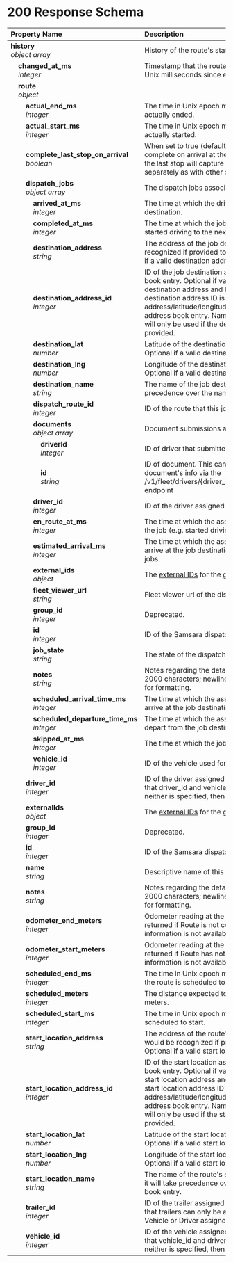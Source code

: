 # 200 Response Schema
| Property Name | Description |
| :------------ | :---------- |
| **history**<br/>_object array_ | History of the route's state changes. |
| **&nbsp;&nbsp;&nbsp;&nbsp;changed_at_ms**<br/>_&nbsp;&nbsp;&nbsp;&nbsp;integer_ | Timestamp that the route was updated, represented as Unix milliseconds since epoch. |
| **&nbsp;&nbsp;&nbsp;&nbsp;route**<br/>_&nbsp;&nbsp;&nbsp;&nbsp;object_ |  |
| **&nbsp;&nbsp;&nbsp;&nbsp;&nbsp;&nbsp;&nbsp;&nbsp;actual_end_ms**<br/>_&nbsp;&nbsp;&nbsp;&nbsp;&nbsp;&nbsp;&nbsp;&nbsp;integer_ | The time in Unix epoch milliseconds that the route actually ended. |
| **&nbsp;&nbsp;&nbsp;&nbsp;&nbsp;&nbsp;&nbsp;&nbsp;actual_start_ms**<br/>_&nbsp;&nbsp;&nbsp;&nbsp;&nbsp;&nbsp;&nbsp;&nbsp;integer_ | The time in Unix epoch milliseconds that the route actually started. |
| **&nbsp;&nbsp;&nbsp;&nbsp;&nbsp;&nbsp;&nbsp;&nbsp;complete_last_stop_on_arrival**<br/>_&nbsp;&nbsp;&nbsp;&nbsp;&nbsp;&nbsp;&nbsp;&nbsp;boolean_ | When set to true (default), this causes the Route to complete on arrival at the final stop. When set to false, the last stop will capture arrival and departure separately as with other stops. |
| **&nbsp;&nbsp;&nbsp;&nbsp;&nbsp;&nbsp;&nbsp;&nbsp;dispatch_jobs**<br/>_&nbsp;&nbsp;&nbsp;&nbsp;&nbsp;&nbsp;&nbsp;&nbsp;object array_ | The dispatch jobs associated with this route. |
| **&nbsp;&nbsp;&nbsp;&nbsp;&nbsp;&nbsp;&nbsp;&nbsp;&nbsp;&nbsp;&nbsp;&nbsp;arrived_at_ms**<br/>_&nbsp;&nbsp;&nbsp;&nbsp;&nbsp;&nbsp;&nbsp;&nbsp;&nbsp;&nbsp;&nbsp;&nbsp;integer_ | The time at which the driver arrived at the job destination. |
| **&nbsp;&nbsp;&nbsp;&nbsp;&nbsp;&nbsp;&nbsp;&nbsp;&nbsp;&nbsp;&nbsp;&nbsp;completed_at_ms**<br/>_&nbsp;&nbsp;&nbsp;&nbsp;&nbsp;&nbsp;&nbsp;&nbsp;&nbsp;&nbsp;&nbsp;&nbsp;integer_ | The time at which the job was marked complete (e.g. started driving to the next destination). |
| **&nbsp;&nbsp;&nbsp;&nbsp;&nbsp;&nbsp;&nbsp;&nbsp;&nbsp;&nbsp;&nbsp;&nbsp;destination_address**<br/>_&nbsp;&nbsp;&nbsp;&nbsp;&nbsp;&nbsp;&nbsp;&nbsp;&nbsp;&nbsp;&nbsp;&nbsp;string_ | The address of the job destination, as it would be recognized if provided to maps.google.com. Optional if a valid destination address ID is provided. |
| **&nbsp;&nbsp;&nbsp;&nbsp;&nbsp;&nbsp;&nbsp;&nbsp;&nbsp;&nbsp;&nbsp;&nbsp;destination_address_id**<br/>_&nbsp;&nbsp;&nbsp;&nbsp;&nbsp;&nbsp;&nbsp;&nbsp;&nbsp;&nbsp;&nbsp;&nbsp;integer_ | ID of the job destination associated with an address book entry. Optional if valid values are provided for destination address and latitude/longitude. If a valid destination address ID is provided, address/latitude/longitude will be used from the address book entry. Name of the address book entry will only be used if the destination name is not provided. |
| **&nbsp;&nbsp;&nbsp;&nbsp;&nbsp;&nbsp;&nbsp;&nbsp;&nbsp;&nbsp;&nbsp;&nbsp;destination_lat**<br/>_&nbsp;&nbsp;&nbsp;&nbsp;&nbsp;&nbsp;&nbsp;&nbsp;&nbsp;&nbsp;&nbsp;&nbsp;number_ | Latitude of the destination in decimal degrees. Optional if a valid destination address ID is provided. |
| **&nbsp;&nbsp;&nbsp;&nbsp;&nbsp;&nbsp;&nbsp;&nbsp;&nbsp;&nbsp;&nbsp;&nbsp;destination_lng**<br/>_&nbsp;&nbsp;&nbsp;&nbsp;&nbsp;&nbsp;&nbsp;&nbsp;&nbsp;&nbsp;&nbsp;&nbsp;number_ | Longitude of the destination in decimal degrees. Optional if a valid destination address ID is provided. |
| **&nbsp;&nbsp;&nbsp;&nbsp;&nbsp;&nbsp;&nbsp;&nbsp;&nbsp;&nbsp;&nbsp;&nbsp;destination_name**<br/>_&nbsp;&nbsp;&nbsp;&nbsp;&nbsp;&nbsp;&nbsp;&nbsp;&nbsp;&nbsp;&nbsp;&nbsp;string_ | The name of the job destination. If provided, it will take precedence over the name of the address book entry. |
| **&nbsp;&nbsp;&nbsp;&nbsp;&nbsp;&nbsp;&nbsp;&nbsp;&nbsp;&nbsp;&nbsp;&nbsp;dispatch_route_id**<br/>_&nbsp;&nbsp;&nbsp;&nbsp;&nbsp;&nbsp;&nbsp;&nbsp;&nbsp;&nbsp;&nbsp;&nbsp;integer_ | ID of the route that this job belongs to. |
| **&nbsp;&nbsp;&nbsp;&nbsp;&nbsp;&nbsp;&nbsp;&nbsp;&nbsp;&nbsp;&nbsp;&nbsp;documents**<br/>_&nbsp;&nbsp;&nbsp;&nbsp;&nbsp;&nbsp;&nbsp;&nbsp;&nbsp;&nbsp;&nbsp;&nbsp;object array_ | Document submissions associated with this job. |
| **&nbsp;&nbsp;&nbsp;&nbsp;&nbsp;&nbsp;&nbsp;&nbsp;&nbsp;&nbsp;&nbsp;&nbsp;&nbsp;&nbsp;&nbsp;&nbsp;driverId**<br/>_&nbsp;&nbsp;&nbsp;&nbsp;&nbsp;&nbsp;&nbsp;&nbsp;&nbsp;&nbsp;&nbsp;&nbsp;&nbsp;&nbsp;&nbsp;&nbsp;integer_ | ID of driver that submitted the document. |
| **&nbsp;&nbsp;&nbsp;&nbsp;&nbsp;&nbsp;&nbsp;&nbsp;&nbsp;&nbsp;&nbsp;&nbsp;&nbsp;&nbsp;&nbsp;&nbsp;id**<br/>_&nbsp;&nbsp;&nbsp;&nbsp;&nbsp;&nbsp;&nbsp;&nbsp;&nbsp;&nbsp;&nbsp;&nbsp;&nbsp;&nbsp;&nbsp;&nbsp;string_ | ID of document. This can be used to query for the document's info via the /v1/fleet/drivers/{driver_id}/documents/{document_id} endpoint |
| **&nbsp;&nbsp;&nbsp;&nbsp;&nbsp;&nbsp;&nbsp;&nbsp;&nbsp;&nbsp;&nbsp;&nbsp;driver_id**<br/>_&nbsp;&nbsp;&nbsp;&nbsp;&nbsp;&nbsp;&nbsp;&nbsp;&nbsp;&nbsp;&nbsp;&nbsp;integer_ | ID of the driver assigned to the dispatch job. |
| **&nbsp;&nbsp;&nbsp;&nbsp;&nbsp;&nbsp;&nbsp;&nbsp;&nbsp;&nbsp;&nbsp;&nbsp;en_route_at_ms**<br/>_&nbsp;&nbsp;&nbsp;&nbsp;&nbsp;&nbsp;&nbsp;&nbsp;&nbsp;&nbsp;&nbsp;&nbsp;integer_ | The time at which the assigned driver started fulfilling the job (e.g. started driving to the destination). |
| **&nbsp;&nbsp;&nbsp;&nbsp;&nbsp;&nbsp;&nbsp;&nbsp;&nbsp;&nbsp;&nbsp;&nbsp;estimated_arrival_ms**<br/>_&nbsp;&nbsp;&nbsp;&nbsp;&nbsp;&nbsp;&nbsp;&nbsp;&nbsp;&nbsp;&nbsp;&nbsp;integer_ | The time at which the assigned driver is estimated to arrive at the job destination. Only valid for en-route jobs. |
| **&nbsp;&nbsp;&nbsp;&nbsp;&nbsp;&nbsp;&nbsp;&nbsp;&nbsp;&nbsp;&nbsp;&nbsp;external_ids**<br/>_&nbsp;&nbsp;&nbsp;&nbsp;&nbsp;&nbsp;&nbsp;&nbsp;&nbsp;&nbsp;&nbsp;&nbsp;object_ | The [external IDs](https://developers.samsara.com/docs/external-ids) for the given object. |
| **&nbsp;&nbsp;&nbsp;&nbsp;&nbsp;&nbsp;&nbsp;&nbsp;&nbsp;&nbsp;&nbsp;&nbsp;fleet_viewer_url**<br/>_&nbsp;&nbsp;&nbsp;&nbsp;&nbsp;&nbsp;&nbsp;&nbsp;&nbsp;&nbsp;&nbsp;&nbsp;string_ | Fleet viewer url of the dispatch job. |
| **&nbsp;&nbsp;&nbsp;&nbsp;&nbsp;&nbsp;&nbsp;&nbsp;&nbsp;&nbsp;&nbsp;&nbsp;group_id**<br/>_&nbsp;&nbsp;&nbsp;&nbsp;&nbsp;&nbsp;&nbsp;&nbsp;&nbsp;&nbsp;&nbsp;&nbsp;integer_ | Deprecated. |
| **&nbsp;&nbsp;&nbsp;&nbsp;&nbsp;&nbsp;&nbsp;&nbsp;&nbsp;&nbsp;&nbsp;&nbsp;id**<br/>_&nbsp;&nbsp;&nbsp;&nbsp;&nbsp;&nbsp;&nbsp;&nbsp;&nbsp;&nbsp;&nbsp;&nbsp;integer_ | ID of the Samsara dispatch job. |
| **&nbsp;&nbsp;&nbsp;&nbsp;&nbsp;&nbsp;&nbsp;&nbsp;&nbsp;&nbsp;&nbsp;&nbsp;job_state**<br/>_&nbsp;&nbsp;&nbsp;&nbsp;&nbsp;&nbsp;&nbsp;&nbsp;&nbsp;&nbsp;&nbsp;&nbsp;string_ | The state of the dispatch job. |
| **&nbsp;&nbsp;&nbsp;&nbsp;&nbsp;&nbsp;&nbsp;&nbsp;&nbsp;&nbsp;&nbsp;&nbsp;notes**<br/>_&nbsp;&nbsp;&nbsp;&nbsp;&nbsp;&nbsp;&nbsp;&nbsp;&nbsp;&nbsp;&nbsp;&nbsp;string_ | Notes regarding the details of this job, maximum of 2000 characters; newline characters ('\n')can be used for formatting. |
| **&nbsp;&nbsp;&nbsp;&nbsp;&nbsp;&nbsp;&nbsp;&nbsp;&nbsp;&nbsp;&nbsp;&nbsp;scheduled_arrival_time_ms**<br/>_&nbsp;&nbsp;&nbsp;&nbsp;&nbsp;&nbsp;&nbsp;&nbsp;&nbsp;&nbsp;&nbsp;&nbsp;integer_ | The time at which the assigned driver is scheduled to arrive at the job destination. |
| **&nbsp;&nbsp;&nbsp;&nbsp;&nbsp;&nbsp;&nbsp;&nbsp;&nbsp;&nbsp;&nbsp;&nbsp;scheduled_departure_time_ms**<br/>_&nbsp;&nbsp;&nbsp;&nbsp;&nbsp;&nbsp;&nbsp;&nbsp;&nbsp;&nbsp;&nbsp;&nbsp;integer_ | The time at which the assigned driver is scheduled to depart from the job destination. |
| **&nbsp;&nbsp;&nbsp;&nbsp;&nbsp;&nbsp;&nbsp;&nbsp;&nbsp;&nbsp;&nbsp;&nbsp;skipped_at_ms**<br/>_&nbsp;&nbsp;&nbsp;&nbsp;&nbsp;&nbsp;&nbsp;&nbsp;&nbsp;&nbsp;&nbsp;&nbsp;integer_ | The time at which the job was marked skipped. |
| **&nbsp;&nbsp;&nbsp;&nbsp;&nbsp;&nbsp;&nbsp;&nbsp;&nbsp;&nbsp;&nbsp;&nbsp;vehicle_id**<br/>_&nbsp;&nbsp;&nbsp;&nbsp;&nbsp;&nbsp;&nbsp;&nbsp;&nbsp;&nbsp;&nbsp;&nbsp;integer_ | ID of the vehicle used for the dispatch job. |
| **&nbsp;&nbsp;&nbsp;&nbsp;&nbsp;&nbsp;&nbsp;&nbsp;driver_id**<br/>_&nbsp;&nbsp;&nbsp;&nbsp;&nbsp;&nbsp;&nbsp;&nbsp;integer_ | ID of the driver assigned to the dispatch route. Note that driver_id and vehicle_id are mutually exclusive. If neither is specified, then the route is unassigned. |
| **&nbsp;&nbsp;&nbsp;&nbsp;&nbsp;&nbsp;&nbsp;&nbsp;externalIds**<br/>_&nbsp;&nbsp;&nbsp;&nbsp;&nbsp;&nbsp;&nbsp;&nbsp;object_ | The [external IDs](https://developers.samsara.com/docs/external-ids) for the given object. |
| **&nbsp;&nbsp;&nbsp;&nbsp;&nbsp;&nbsp;&nbsp;&nbsp;group_id**<br/>_&nbsp;&nbsp;&nbsp;&nbsp;&nbsp;&nbsp;&nbsp;&nbsp;integer_ | Deprecated. |
| **&nbsp;&nbsp;&nbsp;&nbsp;&nbsp;&nbsp;&nbsp;&nbsp;id**<br/>_&nbsp;&nbsp;&nbsp;&nbsp;&nbsp;&nbsp;&nbsp;&nbsp;integer_ | ID of the Samsara dispatch route. |
| **&nbsp;&nbsp;&nbsp;&nbsp;&nbsp;&nbsp;&nbsp;&nbsp;name**<br/>_&nbsp;&nbsp;&nbsp;&nbsp;&nbsp;&nbsp;&nbsp;&nbsp;string_ | Descriptive name of this route. |
| **&nbsp;&nbsp;&nbsp;&nbsp;&nbsp;&nbsp;&nbsp;&nbsp;notes**<br/>_&nbsp;&nbsp;&nbsp;&nbsp;&nbsp;&nbsp;&nbsp;&nbsp;string_ | Notes regarding the details of this route; maximum of 2000 characters; newline characters ('\n')can be used for formatting. |
| **&nbsp;&nbsp;&nbsp;&nbsp;&nbsp;&nbsp;&nbsp;&nbsp;odometer_end_meters**<br/>_&nbsp;&nbsp;&nbsp;&nbsp;&nbsp;&nbsp;&nbsp;&nbsp;integer_ | Odometer reading at the end of the route. Will not be returned if Route is not completed or if Odometer information is not available for the relevant vehicle. |
| **&nbsp;&nbsp;&nbsp;&nbsp;&nbsp;&nbsp;&nbsp;&nbsp;odometer_start_meters**<br/>_&nbsp;&nbsp;&nbsp;&nbsp;&nbsp;&nbsp;&nbsp;&nbsp;integer_ | Odometer reading at the start of the route. Will not be returned if Route has not started or if Odometer information is not available for the relevant vehicle. |
| **&nbsp;&nbsp;&nbsp;&nbsp;&nbsp;&nbsp;&nbsp;&nbsp;scheduled_end_ms**<br/>_&nbsp;&nbsp;&nbsp;&nbsp;&nbsp;&nbsp;&nbsp;&nbsp;integer_ | The time in Unix epoch milliseconds that the last job in the route is scheduled to end. |
| **&nbsp;&nbsp;&nbsp;&nbsp;&nbsp;&nbsp;&nbsp;&nbsp;scheduled_meters**<br/>_&nbsp;&nbsp;&nbsp;&nbsp;&nbsp;&nbsp;&nbsp;&nbsp;integer_ | The distance expected to be traveled for this route in meters. |
| **&nbsp;&nbsp;&nbsp;&nbsp;&nbsp;&nbsp;&nbsp;&nbsp;scheduled_start_ms**<br/>_&nbsp;&nbsp;&nbsp;&nbsp;&nbsp;&nbsp;&nbsp;&nbsp;integer_ | The time in Unix epoch milliseconds that the route is scheduled to start. |
| **&nbsp;&nbsp;&nbsp;&nbsp;&nbsp;&nbsp;&nbsp;&nbsp;start_location_address**<br/>_&nbsp;&nbsp;&nbsp;&nbsp;&nbsp;&nbsp;&nbsp;&nbsp;string_ | The address of the route's starting location, as it would be recognized if provided to maps.google.com. Optional if a valid start location address ID is provided. |
| **&nbsp;&nbsp;&nbsp;&nbsp;&nbsp;&nbsp;&nbsp;&nbsp;start_location_address_id**<br/>_&nbsp;&nbsp;&nbsp;&nbsp;&nbsp;&nbsp;&nbsp;&nbsp;integer_ | ID of the start location associated with an address book entry. Optional if valid values are provided for start location address and latitude/longitude. If a valid start location address ID is provided, address/latitude/longitude will be used from the address book entry. Name of the address book entry will only be used if the start location name is not provided. |
| **&nbsp;&nbsp;&nbsp;&nbsp;&nbsp;&nbsp;&nbsp;&nbsp;start_location_lat**<br/>_&nbsp;&nbsp;&nbsp;&nbsp;&nbsp;&nbsp;&nbsp;&nbsp;number_ | Latitude of the start location in decimal degrees. Optional if a valid start location address ID is provided. |
| **&nbsp;&nbsp;&nbsp;&nbsp;&nbsp;&nbsp;&nbsp;&nbsp;start_location_lng**<br/>_&nbsp;&nbsp;&nbsp;&nbsp;&nbsp;&nbsp;&nbsp;&nbsp;number_ | Longitude of the start location in decimal degrees. Optional if a valid start location address ID is provided. |
| **&nbsp;&nbsp;&nbsp;&nbsp;&nbsp;&nbsp;&nbsp;&nbsp;start_location_name**<br/>_&nbsp;&nbsp;&nbsp;&nbsp;&nbsp;&nbsp;&nbsp;&nbsp;string_ | The name of the route's starting location. If provided, it will take precedence over the name of the address book entry. |
| **&nbsp;&nbsp;&nbsp;&nbsp;&nbsp;&nbsp;&nbsp;&nbsp;trailer_id**<br/>_&nbsp;&nbsp;&nbsp;&nbsp;&nbsp;&nbsp;&nbsp;&nbsp;integer_ | ID of the trailer assigned to the dispatch route. Note that trailers can only be assigned to routes that have a Vehicle or Driver assigned to them. |
| **&nbsp;&nbsp;&nbsp;&nbsp;&nbsp;&nbsp;&nbsp;&nbsp;vehicle_id**<br/>_&nbsp;&nbsp;&nbsp;&nbsp;&nbsp;&nbsp;&nbsp;&nbsp;integer_ | ID of the vehicle assigned to the dispatch route. Note that vehicle_id and driver_id are mutually exclusive. If neither is specified, then the route is unassigned. |
